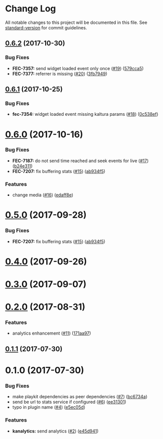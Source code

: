 # Change Log

All notable changes to this project will be documented in this file. See [standard-version](https://github.com/conventional-changelog/standard-version) for commit guidelines.

<a name="0.6.2"></a>
## [0.6.2](https://github.com/kaltura/playkit-js-kanalytics/compare/v0.6.1...v0.6.2) (2017-10-30)


### Bug Fixes

* **FEC-7357:** send widget loaded event only once ([#19](https://github.com/kaltura/playkit-js-kanalytics/issues/19)) ([579cca5](https://github.com/kaltura/playkit-js-kanalytics/commit/579cca5))
* **FEC-7377:** referrer is missing ([#20](https://github.com/kaltura/playkit-js-kanalytics/issues/20)) ([3fb7949](https://github.com/kaltura/playkit-js-kanalytics/commit/3fb7949))



<a name="0.6.1"></a>
## [0.6.1](https://github.com/kaltura/playkit-js-kanalytics/compare/v0.6.0...v0.6.1) (2017-10-25)


### Bug Fixes

* **fec-7354:** widget loaded event missing kaltura params ([#18](https://github.com/kaltura/playkit-js-kanalytics/issues/18)) ([0c538ef](https://github.com/kaltura/playkit-js-kanalytics/commit/0c538ef))



<a name="0.6.0"></a>
# [0.6.0](https://github.com/kaltura/playkit-js-kanalytics/compare/v0.3.0...v0.6.0) (2017-10-16)


### Bug Fixes

* **FEC-7187:** do not send time reached and seek events for live ([#17](https://github.com/kaltura/playkit-js-kanalytics/issues/17)) ([b24e311](https://github.com/kaltura/playkit-js-kanalytics/commit/b24e311))
* **FEC-7207:** fix buffering stats ([#15](https://github.com/kaltura/playkit-js-kanalytics/issues/15)) ([ab934f5](https://github.com/kaltura/playkit-js-kanalytics/commit/ab934f5))


### Features

* change media ([#16](https://github.com/kaltura/playkit-js-kanalytics/issues/16)) ([edaff8e](https://github.com/kaltura/playkit-js-kanalytics/commit/edaff8e))



<a name="0.5.0"></a>
# [0.5.0](https://github.com/kaltura/playkit-js-kanalytics/compare/v0.1.1...v0.5.0) (2017-09-28)


### Bug Fixes

* **FEC-7207:** fix buffering stats ([#15](https://github.com/kaltura/playkit-js-kanalytics/issues/15)) ([ab934f5](https://github.com/kaltura/playkit-js-kanalytics/commit/ab934f5))


<a name="0.4.0"></a>
# [0.4.0](https://github.com/kaltura/playkit-js-kanalytics/compare/v0.1.1...v0.4.0) (2017-09-26)



<a name="0.3.0"></a>
# [0.3.0](https://github.com/kaltura/playkit-js-kanalytics/compare/v0.1.1...v0.3.0) (2017-09-07)



<a name="0.2.0"></a>
# [0.2.0](https://github.com/kaltura/playkit-js-kanalytics/compare/v0.1.1...v0.2.0) (2017-08-31)


### Features

* analytics enhancement ([#11](https://github.com/kaltura/playkit-js-kanalytics/issues/11)) ([171aa97](https://github.com/kaltura/playkit-js-kanalytics/commit/171aa97))



<a name="0.1.1"></a>
## [0.1.1](https://github.com/kaltura/playkit-js-kanalytics/compare/v0.1.0...v0.1.1) (2017-07-30)



<a name="0.1.0"></a>
# 0.1.0 (2017-07-30)


### Bug Fixes

* make playkit dependencies as peer dependencies ([#7](https://github.com/kaltura/playkit-js-kanalytics/issues/7)) ([bc6734a](https://github.com/kaltura/playkit-js-kanalytics/commit/bc6734a))
* send be url to stats service if configured ([#6](https://github.com/kaltura/playkit-js-kanalytics/issues/6)) ([ee31301](https://github.com/kaltura/playkit-js-kanalytics/commit/ee31301))
* typo in plugin name  ([#4](https://github.com/kaltura/playkit-js-kanalytics/issues/4)) ([e5ec05d](https://github.com/kaltura/playkit-js-kanalytics/commit/e5ec05d))


### Features

* **kanalytics:** send analytics ([#2](https://github.com/kaltura/playkit-js-kanalytics/issues/2)) ([e45d941](https://github.com/kaltura/playkit-js-kanalytics/commit/e45d941))
